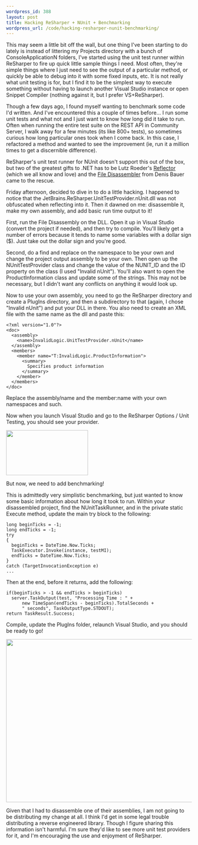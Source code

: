 ```yaml
--- 
wordpress_id: 388
layout: post
title: Hacking ReSharper + NUnit + Benchmarking
wordpress_url: /code/hacking-resharper-nunit-benchmarking/
---
```


<p>This may seem a little bit off the wall, but one thing I've been starting to do lately is instead of littering my Projects directory with a bunch of ConsoleApplicationN folders, I've started using the unit test runner within ReSharper to fire up quick little sample things I need.  Most often, they're simple things where I just need to see the output of a particular method, or quickly be able to debug into it with some fixed inputs, etc.  It is not really what unit testing is for, but I find it to be the simplest way to execute something without having to launch another Visual Studio instance or open Snippet Compiler (nothing against it, but I prefer VS+ReSharper).</p>

<p>Though a few days ago, I found myself wanting to benchmark some code I'd written.  And I've encountered this a couple of times before... I run some unit tests and what not and I just want to know how long did it take to run.  Often when running the entire test suite on the REST API in Community Server, I walk away for a few minutes (its like 800+ tests), so sometimes curious how long particular ones took when I come back.  In this case, I refactored a method and wanted to see the improvement (ie, run it a million times to get a discernible difference).</p>

<p>ReSharper's unit test runner for NUnit doesn't support this out of the box, but two of the greatest gifts to .NET has to be Lutz Roeder's <a href="http://www.aisto.com/roeder/dotnet/">Reflector</a> (which we all know and love) and the <a href="http://www.denisbauer.com/NETTools/FileDisassembler.aspx">File Disassembler</a> from Denis Bauer came to the rescue.</p>

<p>Friday afternoon, decided to dive in to do a little hacking.  I happened to notice that the JetBrains.ReSharper.UnitTestProvider.nUnit.dll was not obfuscated when reflecting into it.  Then it dawned on me: disassemble it, make my own assembly, and add basic run time output to it!</p>

<p>First, run the File Disassembly on the DLL.  Open it up in Visual Studio (convert the project if needed), and then try to compile.  You'll likely get a number of errors because it tends to name some variables with a dollar sign ($).  Just take out the dollar sign and you're good.</p>

<p>Second, do a find and replace on the namespace to be your own and change the project output assembly to be your own.  Then open up the NUnitTestProvider class and change the value of the NUNIT_ID and the ID property on the class (I used "Invalid nUnit").  You'll also want to open the ProductInformation class and update some of the strings.  This may not be necessary, but I didn't want any conflicts on anything it would look up.</p>

<p>Now to use your own assembly, you need to go the ReSharper directory and create a PlugIns directory, and then a subdirectory to that (again, I chose "Invalid nUnit") and put your DLL in there.  You also need to create an XML file with the same name as the dll and paste this:</p>

<pre><code>&lt;?xml version=&quot;1.0&quot;?&gt;
&lt;doc&gt;
  &lt;assembly&gt;
    &lt;name&gt;InvalidLogic.UnitTestProvider.nUnit&lt;/name&gt;
  &lt;/assembly&gt;
  &lt;members&gt;
    &lt;member name=&quot;T:InvalidLogic.ProductInformation&quot;&gt;
      &lt;summary&gt;
        Specifies product information
      &lt;/summary&gt;
    &lt;/member&gt;
  &lt;/members&gt;
&lt;/doc&gt;</code></pre>

<p>Replace the assembly/name and the member:name with your own namespaces and such.</p>

<p>Now when you launch Visual Studio and go to the ReSharper Options / Unit Testing, you should see your provider.</p>

<p><img src="http://img.skitch.com/20080514-df6crmcbj5r9dh64yxs3i5a5sd.jpg" width="222" height="122" /></p>

<p>But now, we need to add benchmarking!</p>

<p>This is admittedly very simplistic benchmarking, but just wanted to know some basic information about how long it took to run.  Within your disassembled project, find the NUnitTaskRunner, and in the private static Execute method, update the main try block to the following:</p>

<pre><code>long beginTicks = -1;
long endTicks = -1;
try
{
  beginTicks = DateTime.Now.Ticks;
  TaskExecutor.Invoke(instance, testMI);
  endTicks = DateTime.Now.Ticks;
}
catch (TargetInvocationException e)
...</code></pre>

<p>Then at the end, before it returns, add the following:</p>

<pre><code>if(beginTicks &gt; -1 &amp;&amp; endTicks &gt; beginTicks)
  server.TaskOutput(test, &quot;Processing Time : &quot; +
      new TimeSpan(endTicks - beginTicks).TotalSeconds +
      &quot; seconds&quot;, TaskOutputType.STDOUT);
return TaskResult.Success;</code></pre>

<p>Compile, update the PlugIns folder, relaunch Visual Studio, and you should be ready to go!</p>

<p><img src="http://img.skitch.com/20080514-8pd6ywhx74ukhem8gcggmu97d4.jpg" width="563" height="442" /></p>

<p>Given that I had to disassemble one of their assemblies, I am not going to be distributing my change at all.  I think I'd get in some legal trouble distributing a reverse engineered library.  Though I figure sharing this information isn't harmful.  I'm sure they'd like to see more unit test providers for it, and I'm encouraging the use and enjoyment of ReSharper.</p>
         
